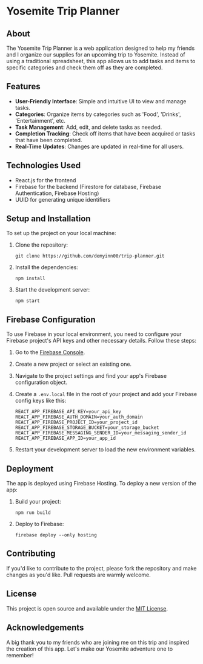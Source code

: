 # Yosemite Trip Planner

## About

The Yosemite Trip Planner is a web application designed to help my friends and I organize our supplies for an upcoming trip to Yosemite. Instead of using a traditional spreadsheet, this app allows us to add tasks and items to specific categories and check them off as they are completed.

## Features

- **User-Friendly Interface**: Simple and intuitive UI to view and manage tasks.
- **Categories**: Organize items by categories such as 'Food', 'Drinks', 'Entertainment', etc.
- **Task Management**: Add, edit, and delete tasks as needed.
- **Completion Tracking**: Check off items that have been acquired or tasks that have been completed.
- **Real-Time Updates**: Changes are updated in real-time for all users.

## Technologies Used

- React.js for the frontend
- Firebase for the backend (Firestore for database, Firebase Authentication, Firebase Hosting)
- UUID for generating unique identifiers

## Setup and Installation

To set up the project on your local machine:

1. Clone the repository:
    ```
    git clone https://github.com/demyinn00/trip-planner.git
    ```
2. Install the dependencies:
    ```
    npm install
    ```
3. Start the development server:
    ```
    npm start
    ```


## Firebase Configuration

To use Firebase in your local environment, you need to configure your Firebase project's API keys and other necessary details. Follow these steps:

1. Go to the [Firebase Console](https://console.firebase.google.com/).
2. Create a new project or select an existing one.
3. Navigate to the project settings and find your app's Firebase configuration object.
4. Create a `.env.local` file in the root of your project and add your Firebase config keys like this:

    ```
    REACT_APP_FIREBASE_API_KEY=your_api_key
    REACT_APP_FIREBASE_AUTH_DOMAIN=your_auth_domain
    REACT_APP_FIREBASE_PROJECT_ID=your_project_id
    REACT_APP_FIREBASE_STORAGE_BUCKET=your_storage_bucket
    REACT_APP_FIREBASE_MESSAGING_SENDER_ID=your_messaging_sender_id
    REACT_APP_FIREBASE_APP_ID=your_app_id
    ```
5. Restart your development server to load the new environment variables.
## Deployment

The app is deployed using Firebase Hosting. To deploy a new version of the app:

1. Build your project:
    ```
    npm run build
    ```
2. Deploy to Firebase:
    ```
    firebase deploy --only hosting
    ```

## Contributing

If you'd like to contribute to the project, please fork the repository and make changes as you'd like. Pull requests are warmly welcome.

## License

This project is open source and available under the [MIT License](LICENSE).

## Acknowledgements

A big thank you to my friends who are joining me on this trip and inspired the creation of this app. Let's make our Yosemite adventure one to remember!

